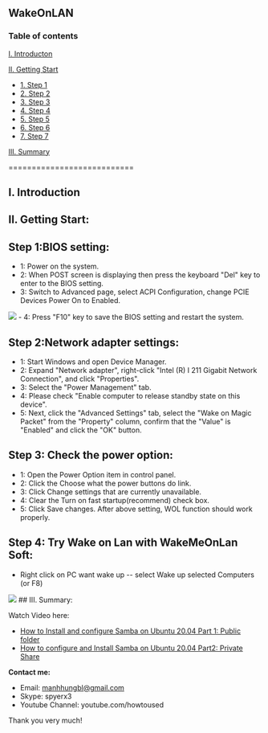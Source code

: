 ## WakeOnLAN
### Table of contents

[I. Introducton](#modau)

[II. Getting Start](#batdau)
- [1. Step 1](#step1)
- [2. Step 2](#step2)
- [3. Step 3](#step3)
- [4. Step 4](#step4)
- [5. Step 5](#step5)
- [6. Step 6](#step6)
- [7. Step 7](#step7)

[III. Summary](#Tongket)

===========================

<a name="Modau"></a>
## I. Introduction

<a name="batdau"></a>
## II. Getting Start:

<a name="step1"></a>
## Step 1:BIOS setting:
- 1: Power on the system.
- 2: When POST screen is displaying then press the keyboard "Del" key to enter to the BIOS setting.
- 3: Switch to Advanced page, select ACPI Configuration, change PCIE Devices Power On to Enabled.
<img src="https://i.imgur.com/23LmO6s.png">
- 4: Press "F10" key to save the BIOS setting and restart the system.

<a name="step2"></a>
## Step 2:Network adapter settings:
- 1: Start Windows and open Device Manager.
- 2: Expand "Network adapter", right-click "Intel (R) I 211 Gigabit Network Connection", and click "Properties".
- 3: Select the "Power Management" tab.
- 4: Please check "Enable computer to release standby state on this device".
- 5: Next, click the "Advanced Settings" tab, select the "Wake on Magic Packet" from the "Property" column, confirm that the "Value" is "Enabled" and click the "OK" button.

<a name="step3"></a>
## Step 3: Check the power option:
- 1: Open the Power Option item in control panel.
- 2: Click the Choose what the power buttons do link.
- 3: Click Change settings that are currently unavailable.
- 4: Clear the Turn on fast startup(recommend) check box.
- 5: Click Save changes.
After above setting, WOL function should work properly.

<a name="step3"></a>
## Step 4: Try Wake on Lan with WakeMeOnLan Soft:
- Right click on PC want wake up -- select Wake up selected Computers (or F8)
<img src="https://i.imgur.com/EfOaYBa.png">
<a name="tongket"></a>
## III. Summary:

Watch Video here: 

- [How to Install and configure Samba on Ubuntu 20.04 Part 1:  Public folder](https://youtu.be/2o5zgA8ml38)
- [How to configure and Install Samba on Ubuntu 20.04 Part2: Private Share](https://youtu.be/6s9ZEp3xS94)

**Contact me:**
- Email: manhhungbl@gmail.com
- Skype: spyerx3
- Youtube Channel: youtube.com/howtoused

Thank you very much!
